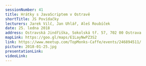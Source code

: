 ```yaml
---
sessionNumber: 41
title: Hrátky s JavaScriptem v Ostravě
shortTitle: JS Povídačky
lecturers: Jarek Vilč, Jan Uhlář, Aleš Roubíček
date: 25. ledna 2018
address: Ostravská Jindřiška, Sokolská tř. 57, 702 00 Ostrava
mapLink: https://goo.gl/maps/E1LayNwPZ3S2
link: https://www.meetup.com/TopMonks-Caffe/events/246894511/
picture: 2018-01-25.jpg
presentationLink:
videoLink:
---
```

